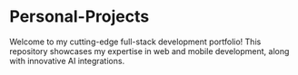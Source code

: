 # Personal-Projects
Welcome to my cutting-edge full-stack development portfolio! This repository showcases my expertise in web and mobile development, along with innovative AI integrations.
